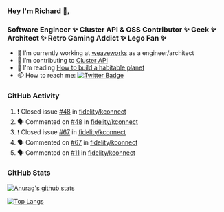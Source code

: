 ### Hey I'm Richard 👋, 

<h3 align="left">Software Engineer ✨ Cluster API & OSS Contributor ✨ Geek ✨ Architect ✨ Retro Gaming Addict ✨ Lego Fan ✨</h3>

- 🔭 I’m currently working at [weaveworks](https://github.com/weaveworks) as a engineer/architect
- 👯 I’m contributing to [Cluster API](https://github.com/kubernetes-sigs/cluster-api-provider-aws/pulls?q=is%3Aissue+is%3Apr+author%3Arichardcase+)
- 💬 I'm reading [How to build a habitable planet](https://www.amazon.co.uk/How-Build-Habitable-Planet-Humankind/dp/0691140065)
- 📫 How to reach me: [![Twitter Badge](https://img.shields.io/badge/-@fruit_case-00acee?style=flat&logo=Twitter&logoColor=white)](https://twitter.com/intent/follow?screen_name=fruit_case "Follow on Twitter")

### GitHub Activity 

<!--START_SECTION:activity-->
1. ❗️ Closed issue [#48](https://github.com/fidelity/kconnect/issues/48) in [fidelity/kconnect](https://github.com/fidelity/kconnect)
2. 🗣 Commented on [#48](https://github.com/fidelity/kconnect/issues/48) in [fidelity/kconnect](https://github.com/fidelity/kconnect)
3. ❗️ Closed issue [#67](https://github.com/fidelity/kconnect/issues/67) in [fidelity/kconnect](https://github.com/fidelity/kconnect)
4. 🗣 Commented on [#67](https://github.com/fidelity/kconnect/issues/67) in [fidelity/kconnect](https://github.com/fidelity/kconnect)
5. 🗣 Commented on [#11](https://github.com/fidelity/kconnect/issues/11) in [fidelity/kconnect](https://github.com/fidelity/kconnect)
<!--END_SECTION:activity-->

### GitHub Stats

[![Anurag's github stats](https://github-readme-stats.vercel.app/api?username=richardcase&count_private=true&show_icons=true)](https://github.com/anuraghazra/github-readme-stats)

[![Top Langs](https://github-readme-stats.vercel.app/api/top-langs/?username=richardcase&hide=html&layout=compact)](https://github.com/anuraghazra/github-readme-stats)
